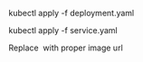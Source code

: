 kubectl apply -f deployment.yaml

kubectl apply -f service.yaml

Replace <IMAGE URL> with proper image url
